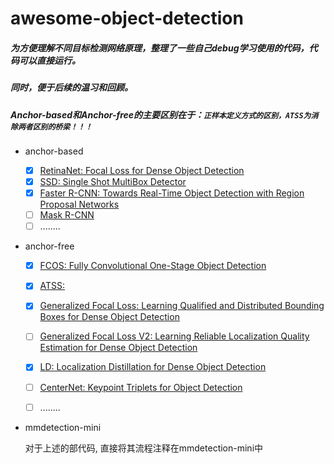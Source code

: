 # awesome-object-detection
#####  为方便理解不同目标检测网络原理，整理了一些自己debug学习使用的代码，代码可以直接运行。
##### 同时，便于后续的温习和回顾。



##### Anchor-based和Anchor-free的主要区别在于：```正样本定义方式的区别，ATSS为消除两者区别的桥梁！！！```



* anchor-based

  * [x] [RetinaNet: Focal Loss for Dense Object Detection](https://arxiv.org/abs/1708.02002v2) 
  * [x] [SSD: Single Shot MultiBox Detector](https://arxiv.org/abs/1512.02325v5)
  * [x] [Faster R-CNN: Towards Real-Time Object Detection with Region Proposal Networks](https://proceedings.neurips.cc/paper/2015/file/14bfa6bb14875e45bba028a21ed38046-Paper.pdf)
  * [ ] [Mask R-CNN ](https://openaccess.thecvf.com/content_ICCV_2017/papers/He_Mask_R-CNN_ICCV_2017_paper.pdf)
  * [ ] ........
  
* anchor-free

  * [x] [FCOS: Fully Convolutional One-Stage Object Detection](https://arxiv.org/abs/1904.01355v5)
    
  * [x] [ATSS:](https://arxiv.org/abs/1912.02424v4)
  
  * [x] [Generalized Focal Loss: Learning Qualified and Distributed Bounding Boxes for Dense Object Detection](https://proceedings.neurips.cc//paper/2020/file/f0bda020d2470f2e74990a07a607ebd9-Paper.pdf)
  
  * [ ] [Generalized Focal Loss V2: Learning Reliable Localization Quality Estimation for Dense Object Detection](https://openaccess.thecvf.com/content/CVPR2021/papers/Li_Generalized_Focal_Loss_V2_Learning_Reliable_Localization_Quality_Estimation_for_CVPR_2021_paper.pdf)
  
  * [x] [LD: Localization Distillation for Dense Object Detection](https://arxiv.org/abs/2102.12252)
    
  * [ ] [CenterNet: Keypoint Triplets for Object Detection](https://arxiv.org/abs/1904.08189v3)
    
  * [ ] ........


* mmdetection-mini  

  对于上述的部代码, 直接将其流程注释在mmdetection-mini中

